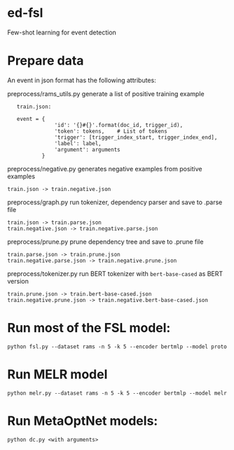 # ed-fsl
Few-shot learning for event detection


# Prepare data

An event in json format has the following attributes:

preprocess/rams_utils.py generate a list of positive training example 



 ```
    train.json:
    
    event = {
                'id': '{}#{}'.format(doc_id, trigger_id),
                'token': tokens,    # List of tokens
                'trigger': [trigger_index_start, trigger_index_end],
                'label': label,
                'argument': arguments
            }
 ```
 preprocess/negative.py generates negative examples from positive examples
 
 ```
 train.json -> train.negative.json
 ```
 
 preprocess/graph.py run tokenizer, dependency parser and save to .parse file
 
 ```
 train.json -> train.parse.json
 train.negative.json -> train.negative.parse.json

 ```
 
 preprocess/prune.py prune dependency tree and save to .prune file
 ```
 train.parse.json -> train.prune.json
 train.negative.parse.json -> train.negative.prune.json
 ```
 
 preprocess/tokenizer.py run BERT tokenizer with ``bert-base-cased`` as BERT version
 
 ```
 train.prune.json -> train.bert-base-cased.json
 train.negative.prune.json -> train.negative.bert-base-cased.json
 ```

# Run most of the FSL model:

```
python fsl.py --dataset rams -n 5 -k 5 --encoder bertmlp --model proto
```

# Run MELR model

```
python melr.py --dataset rams -n 5 -k 5 --encoder bertmlp --model melr
```

# Run MetaOptNet models:

```
python dc.py <with arguments>
```



